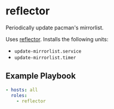 reflector
=========

Periodically update pacman's mirrorlist.

Uses [reflector](https://wiki.archlinux.org/index.php/Reflector). Installs the
following units:

* `update-mirrorlist.service`
* `update-mirrorlist.timer`

Example Playbook
----------------

```yaml
- hosts: all
  roles:
    - reflector
```
